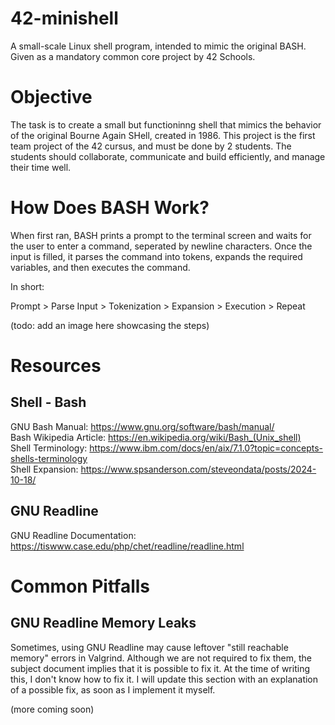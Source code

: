 # 42-minishell
A small-scale Linux shell program, intended to mimic the original BASH. Given as a mandatory common core project by 42 Schools.

# Objective
The task is to create a small but functioninng shell that mimics the behavior of the original Bourne Again SHell, created in 1986. This project is the first team project of the 42 cursus, and must be done by 2 students. The students should collaborate, communicate and build efficiently, and manage their time well.

# How Does BASH Work?
When first ran, BASH prints a prompt to the terminal screen and waits for the user to enter a command, seperated by newline characters. Once the input is filled, it parses the command into tokens, expands the required variables, and then executes the command.

In short:

Prompt > Parse Input > Tokenization > Expansion > Execution > Repeat

(todo: add an image here showcasing the steps)

# Resources
## Shell - Bash
GNU Bash Manual: https://www.gnu.org/software/bash/manual/ <br />
Bash Wikipedia Article: https://en.wikipedia.org/wiki/Bash_(Unix_shell) <br />
Shell Terminology: https://www.ibm.com/docs/en/aix/7.1.0?topic=concepts-shells-terminology <br />
Shell Expansion: https://www.spsanderson.com/steveondata/posts/2024-10-18/ <br />

## GNU Readline
GNU Readline Documentation: https://tiswww.case.edu/php/chet/readline/readline.html

# Common Pitfalls

## GNU Readline Memory Leaks
Sometimes, using GNU Readline may cause leftover "still reachable memory" errors in Valgrind. Although we are not required to fix them, the subject document implies that it is possible to fix it. At the time of writing this, I don't know how to fix it. I will update this section with an explanation of a possible fix, as soon as I implement it myself.

(more coming soon)
